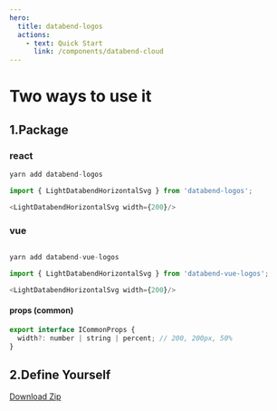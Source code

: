 ```yaml
---
hero:
  title: databend-logos
  actions:
    - text: Quick Start
      link: /components/databend-cloud
---
```


# Two ways to use it

## 1.Package


### react
```javascript
yarn add databend-logos

import { LightDatabendHorizontalSvg } from 'databend-logos';

<LightDatabendHorizontalSvg width={200}/>

```

### vue
```javascript

yarn add databend-vue-logos

import { LightDatabendHorizontalSvg } from 'databend-vue-logos';

<LightDatabendHorizontalSvg width={200}/>

```
#### props (common)
```javascript
export interface ICommonProps {
  width?: number | string | percent; // 200, 200px, 50% 
}
```

## 2.Define Yourself

<a href="/components/all-assets">Download Zip</a>
